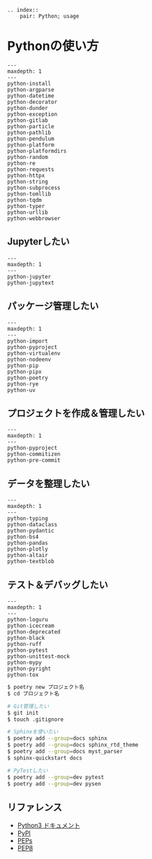 ```{eval-rst}
.. index::
    pair: Python; usage
```

# Pythonの使い方

```{toctree}
---
maxdepth: 1
---
python-install
python-argparse
python-datetime
python-decorator
python-dunder
python-exception
python-gitlab
python-particle
python-pathlib
python-pendulum
python-platform
python-platformdirs
python-random
python-re
python-requests
python-httpx
python-string
python-subprocess
python-tomllib
python-tqdm
python-typer
python-urllib
python-webbrowser
```

## Jupyterしたい

```{toctree}
---
maxdepth: 1
---
python-jupyter
python-jupytext
```

## パッケージ管理したい

```{toctree}
---
maxdepth: 1
---
python-import
python-pyproject
python-virtualenv
python-nodeenv
python-pip
python-pipx
python-poetry
python-rye
python-uv
```

## プロジェクトを作成＆管理したい

```{toctree}
---
maxdepth: 1
---
python-pyproject
python-commitizen
python-pre-commit
```

## データを整理したい

```{toctree}
---
maxdepth: 1
---
python-typing
python-dataclass
python-pydantic
python-bs4
python-pandas
python-plotly
python-altair
python-textblob
```

## テスト＆デバッグしたい

```{toctree}
---
maxdepth: 1
---
python-loguru
python-icecream
python-deprecated
python-black
python-ruff
python-pytest
python-unittest-mock
python-mypy
python-pyright
python-tox
```

```bash
$ poetry new プロジェクト名
$ cd プロジェクト名

# Git管理したい
$ git init
$ touch .gitignore

# Sphinxを使いたい
$ poetry add --group=docs sphinx
$ poetry add --group=docs sphinx_rtd_theme
$ poetry add --group=docs myst_parser
$ sphinx-quickstart docs

# PyTestしたい
$ poetry add --group=dev pytest
$ poetry add --group=dev pysen
```

## リファレンス

- [Python3 ドキュメント](https://docs.python.org/ja/3/)
- [PyPI](https://pypi.org/)
- [PEPs](https://peps.python.org/)
- [PEP8](https://peps.python.org/pep-0008/)
